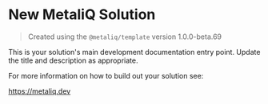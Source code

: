 # New MetaliQ Solution

> Created using the `@metaliq/template` version 1.0.0-beta.69

This is your solution's main development documentation entry point. Update the title and description as appropriate.

For more information on how to build out your solution see:

https://metaliq.dev
